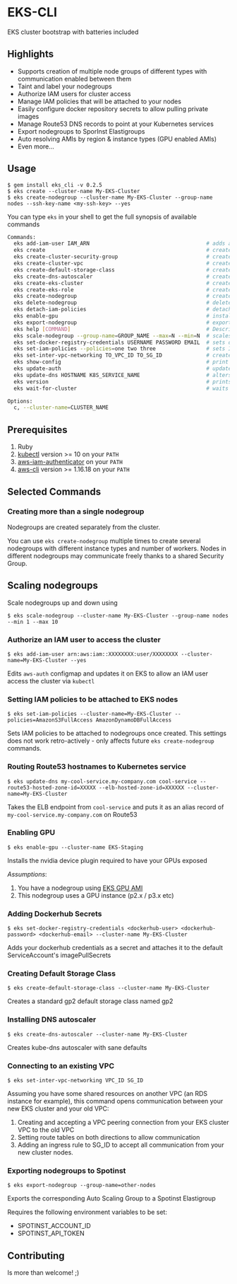 # EKS-CLI

EKS cluster bootstrap with batteries included

## Highlights

* Supports creation of multiple node groups of different types with communication enabled between them
* Taint and label your nodegroups
* Authorize IAM users for cluster access 
* Manage IAM policies that will be attached to your nodes
* Easily configure docker repository secrets to allow pulling private images
* Manage Route53 DNS records to point at your Kubernetes services
* Export nodegroups to SporInst Elastigroups
* Auto resolving AMIs by region & instance types (GPU enabled AMIs)
* Even more...

## Usage

```
$ gem install eks_cli -v 0.2.5
$ eks create --cluster-name My-EKS-Cluster
$ eks create-nodegroup --cluster-name My-EKS-Cluster --group-name nodes --ssh-key-name <my-ssh-key> --yes
```

You can type `eks` in your shell to get the full synopsis of available commands

```bash
Commands:
  eks add-iam-user IAM_ARN                                     # adds an IAM user as an authorized member on the EKS cluster
  eks create                                                   # creates a new EKS cluster
  eks create-cluster-security-group                            # creates a SG for cluster communication
  eks create-cluster-vpc                                       # creates a vpc according to aws cloudformation template
  eks create-default-storage-class                             # creates default storage class on a new k8s cluster
  eks create-dns-autoscaler                                    # creates kube dns autoscaler
  eks create-eks-cluster                                       # create EKS cluster on AWS
  eks create-eks-role                                          # creates an IAM role for usage by EKS
  eks create-nodegroup                                         # creates all nodegroups on environment
  eks delete-nodegroup                                         # deletes cloudformation stack for nodegroup
  eks detach-iam-policies                                      # detaches added policies to nodegroup IAM Role
  eks enable-gpu                                               # installs nvidia plugin as a daemonset on the cluster
  eks export-nodegroup                                         # exports nodegroup auto scaling group to spotinst
  eks help [COMMAND]                                           # Describe available commands or one specific command
  eks scale-nodegroup --group-name=GROUP_NAME --max=N --min=N  # scales a nodegroup
  eks set-docker-registry-credentials USERNAME PASSWORD EMAIL  # sets docker registry credentials
  eks set-iam-policies --policies=one two three                # sets IAM policies to be attached to created nodegroups
  eks set-inter-vpc-networking TO_VPC_ID TO_SG_ID              # creates a vpc peering connection, sets route tables and allows network access on SG
  eks show-config                                              # print cluster configuration
  eks update-auth                                              # update aws auth configmap to allow all nodegroups to connect to control plane
  eks update-dns HOSTNAME K8S_SERVICE_NAME                     # alters route53 CNAME records to point to k8s service ELBs
  eks version                                                  # prints eks_cli version
  eks wait-for-cluster                                         # waits until cluster responds to HTTP requests

Options:
  c, --cluster-name=CLUSTER_NAME 
```

## Prerequisites

1. Ruby
2. [kubectl](https://kubernetes.io/docs/tasks/tools/install-kubectl/) version >= 10 on your `PATH`
3. [aws-iam-authenticator](https://github.com/kubernetes-sigs/aws-iam-authenticator) on your `PATH`
4. [aws-cli](https://docs.aws.amazon.com/cli/latest/userguide/installing.html) version >= 1.16.18 on your `PATH`

## Selected Commands

### Creating more than a single nodegroup

Nodegroups are created separately from the cluster. 

You can use `eks create-nodegroup` multiple times to create several nodegroups with different instance types and number of workers.
Nodes in different nodegroups may communicate freely thanks to a shared Security Group.

## Scaling nodegroups

Scale nodegroups up and down using

`$ eks scale-nodegroup --cluster-name My-EKS-Cluster --group-name nodes --min 1 --max 10`

### Authorize an IAM user to access the cluster

`$ eks add-iam-user arn:aws:iam::XXXXXXXX:user/XXXXXXXX --cluster-name=My-EKS-Cluster --yes`

Edits `aws-auth` configmap and updates it on EKS to allow an IAM user access the cluster via `kubectl`

### Setting IAM policies to be attached to EKS nodes

`$ eks set-iam-policies --cluster-name=My-EKS-Cluster --policies=AmazonS3FullAccess AmazonDynamoDBFullAccess`

Sets IAM policies to be attached to nodegroups once created.
This settings does not work retro-actively - only affects future `eks create-nodegroup` commands.

### Routing Route53 hostnames to Kubernetes service

`$ eks update-dns my-cool-service.my-company.com cool-service --route53-hosted-zone-id=XXXXX --elb-hosted-zone-id=XXXXXX --cluster-name=My-EKS-Cluster`

Takes the ELB endpoint from `cool-service` and puts it as an alias record of `my-cool-service.my-company.com` on Route53

### Enabling GPU

`$ eks enable-gpu --cluster-name EKS-Staging`

Installs the nvidia device plugin required to have your GPUs exposed

*Assumptions*: 

1. You have a nodegroup using [EKS GPU AMI](https://docs.aws.amazon.com/eks/latest/userguide/eks-optimized-ami.html)
2. This nodegroup uses a GPU instance (p2.x / p3.x etc)

### Adding Dockerhub Secrets

`$ eks set-docker-registry-credentials <dockerhub-user> <dockerhub-password> <dockerhub-email> --cluster-name My-EKS-Cluster`

Adds your dockerhub credentials as a secret and attaches it to the default ServiceAccount's imagePullSecrets

### Creating Default Storage Class

`$ eks create-default-storage-class --cluster-name My-EKS-Cluster`

Creates a standard gp2 default storage class named gp2

### Installing DNS autoscaler

`$ eks create-dns-autoscaler --cluster-name My-EKS-Cluster`

Creates kube-dns autoscaler with sane defaults

### Connecting to an existing VPC

`$ eks set-inter-vpc-networking VPC_ID SG_ID`

Assuming you have some shared resources on another VPC (an RDS instance for example), this command opens communication between your new EKS cluster and your old VPC:

1. Creating and accepting a VPC peering connection from your EKS cluster VPC to the old VPC
2. Setting route tables on both directions to allow communication
3. Adding an ingress rule to SG_ID to accept all communication from your new cluster nodes.

### Exporting nodegroups to Spotinst

`$ eks export-nodegroup --group-name=other-nodes`

Exports the corresponding Auto Scaling Group to a Spotinst Elastigroup

Requires the following environment variables to be set:
* SPOTINST_ACCOUNT_ID
* SPOTINST_API_TOKEN

## Contributing

Is more than welcome! ;)
